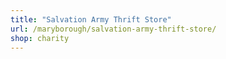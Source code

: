 ```yaml
---
title: "Salvation Army Thrift Store"
url: /maryborough/salvation-army-thrift-store/
shop: charity
---
```

